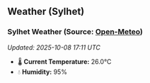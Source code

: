 ## Weather (Sylhet)

<!-- WEATHER-START -->
### Sylhet Weather (Source: [Open-Meteo](https://open-meteo.com))
_Updated: 2025-10-08 17:11 UTC_
* 🌡️ **Current Temperature:** 26.0°C
* 💧 **Humidity:** 95%
<!-- WEATHER-END -->


















